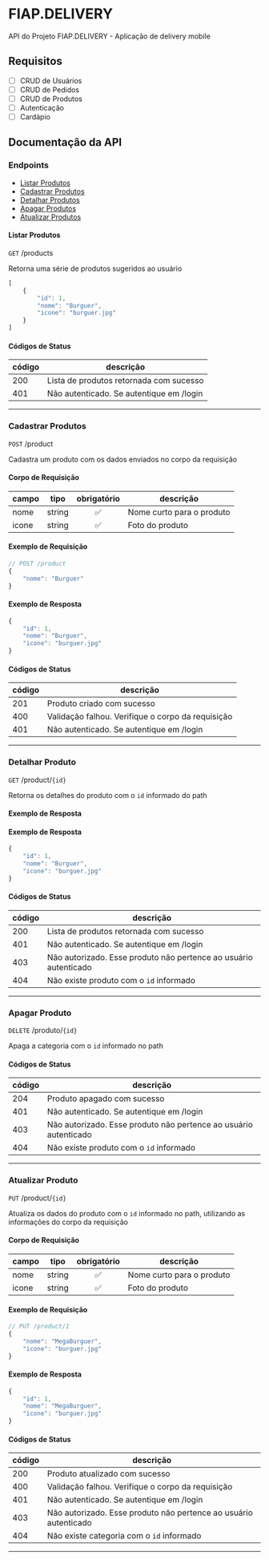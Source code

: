 # FIAP.DELIVERY
API do Projeto FIAP.DELIVERY - Aplicação de delivery mobile

## Requisitos

- [ ] CRUD de Usuários
- [ ] CRUD de Pedidos
- [ ] CRUD de Produtos
- [ ] Autenticação
- [ ] Cardápio

## Documentação da API

### Endpoints

- [Listar Produtos](#listar-produtos)
- [Cadastrar Produtos](#cadastrar-produtos)
- [Detalhar Produtos](#detalhar-produto)
- [Apagar Produtos](#apagar-produto)
- [Atualizar Produtos](#atualizar-produto)

#### Listar Produtos

`GET` /products

Retorna uma série de produtos sugeridos ao usuário


``` js 
[
    {
        "id": 1,
        "nome": "Burguer",
        "icone": "burguer.jpg"
    }
]
```

#### Códigos de Status

| código | descrição <br>
|--------|----------
|200| Lista de produtos retornada com sucesso
|401| Não autenticado. Se autentique em /login
---

###  Cadastrar Produtos

`POST` /product

Cadastra um produto com os dados enviados no corpo da requisição

#### Corpo de Requisição

|campo|tipo|obrigatório|descrição
|-----|----|:-----------:|---------
|nome|string|✅|Nome curto para o produto
|icone|string|✅|Foto do produto 

#### Exemplo de Requisição
```js
// POST /product
{
    "nome": "Burguer"
}
```

#### Exemplo de Resposta
```js
{
    "id": 1,
    "nome": "Burguer",
    "icone": "burguer.jpg"
}
```

#### Códigos de Status

|código|descrição
|------|----------
|201| Produto criado com sucesso
|400| Validação falhou. Verifique o corpo da requisição
|401| Não autenticado. Se autentique em /login
---

### Detalhar Produto

`GET`  /product/`{id}`

Retorna os detalhes do produto com o `id` informado do path

#### Exemplo de Resposta
#### Exemplo de Resposta
```js
{
    "id": 1,
    "nome": "Burguer",
    "icone": "burguer.jpg"
}
```

#### Códigos de Status

| código | descrição <br>
|--------|----------
|200| Lista de produtos retornada com sucesso
|401| Não autenticado. Se autentique em /login
|403| Não autorizado. Esse produto não pertence ao usuário autenticado
|404| Não existe produto com o `id` informado
---

### Apagar Produto

`DELETE` /produto/`{id}`

Apaga a categoria com o `id` informado no path

#### Códigos de Status

| código | descrição <br>
|--------|----------
|204| Produto apagado com sucesso
|401| Não autenticado. Se autentique em /login
|403| Não autorizado. Esse produto não pertence ao usuário autenticado
|404| Não existe produto com o `id` informado
---

### Atualizar Produto

`PUT` /product/`{id}`

Atualiza os dados do produto com o `id` informado no path, utilizando as informações do corpo da requisição

#### Corpo de Requisição

|campo|tipo|obrigatório|descrição
|-----|----|:-----------:|---------
|nome|string|✅|Nome curto para o produto
|icone|string|✅|Foto do produto 

#### Exemplo de Requisição
```js
// PUT /product/1
{
    "nome": "MegaBurguer",
    "icone": "burguer.jpg"
}
```

#### Exemplo de Resposta
```js
{
    "id": 1,
    "nome": "MegaBurguer",
    "icone": "burguer.jpg"
}
```

#### Códigos de Status

|código|descrição
|------|----------
|200| Produto atualizado com sucesso
|400| Validação falhou. Verifique o corpo da requisição
|401| Não autenticado. Se autentique em /login
|403| Não autorizado. Esse produto não pertence ao usuário autenticado
|404| Não existe categoria com o `id` informado
---